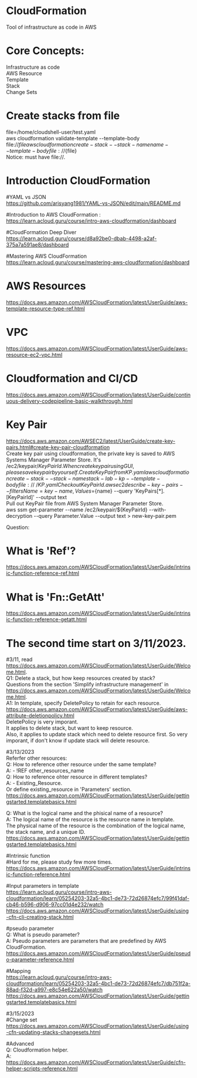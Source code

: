 # CloudFormation
Tool of infrastructure as code in AWS

# Core Concepts: 
Infrastructure as code  
AWS Resource  
Template  
Stack  
Change Sets  

# Create stacks from file
file=/home/cloudshell-user/test.yaml  
aws cloudformation validate-template --template-body file://${file}  
aws cloudformation create-stack --stack-name name --template-body file://${file}  
Notice: must have file://.

# Introduction CloudFormation
#YAML vs JSON  
https://github.com/arisyang1981/YAML-vs-JSON/edit/main/README.md 

#Introduction to AWS CloudFormation :  
https://learn.acloud.guru/course/intro-aws-cloudformation/dashboard 

#CloudFormation Deep Diver  
https://learn.acloud.guru/course/d8a92be0-dbab-4498-a2af-375a7a591ae8/dashboard 

#Mastering AWS CloudFormation  
https://learn.acloud.guru/course/mastering-aws-cloudformation/dashboard

# AWS Resources 
https://docs.aws.amazon.com/AWSCloudFormation/latest/UserGuide/aws-template-resource-type-ref.html

# VPC
https://docs.aws.amazon.com/AWSCloudFormation/latest/UserGuide/aws-resource-ec2-vpc.html 

# Cloudformation and CI/CD
https://docs.aws.amazon.com/AWSCloudFormation/latest/UserGuide/continuous-delivery-codepipeline-basic-walkthrough.html

# Key Pair
https://docs.aws.amazon.com/AWSEC2/latest/UserGuide/create-key-pairs.html#create-key-pair-cloudformation  
Create key pair using cloudformation, the private key is saved to AWS Systems Manager Parameter Store. It's /ec2/keypair/${KeyPairId}.  
When create key pair using GUI, please save key pair by yourself.  
Create Key Pair from KP.yaml  
aws cloudformation create-stack --stack-name stack-lab-kp --template-body file://~/KP.yaml  
Check out KeyPairId.  
aws ec2 describe-key-pairs --filters Name=key-name,Values=${name} --query 'KeyPairs[*].[KeyPairId]' --output text  
Pull out KeyPair file from AWS System Manager Parameter Store.  
aws ssm get-parameter --name /ec2/keypair/${KeyPairId} --with-decryption --query Parameter.Value --output text > new-key-pair.pem

Question:
# What is 'Ref'?
https://docs.aws.amazon.com/AWSCloudFormation/latest/UserGuide/intrinsic-function-reference-ref.html
# What is 'Fn::GetAtt'
https://docs.aws.amazon.com/AWSCloudFormation/latest/UserGuide/intrinsic-function-reference-getatt.html


# The second time start on 3/11/2023.
#3/11, read https://docs.aws.amazon.com/AWSCloudFormation/latest/UserGuide/Welcome.html.  
Q1: Delete a stack, but how keep resources created by stack?  
Questions from the section 'Simplify infrastructure management' in https://docs.aws.amazon.com/AWSCloudFormation/latest/UserGuide/Welcome.html.  
A1: In template, specify DeletePolicy to retain for each resource.  
https://docs.aws.amazon.com/AWSCloudFormation/latest/UserGuide/aws-attribute-deletionpolicy.html  
DeletePolicy is very imporant.  
It applies to delete stack, but want to keep resource.  
Also, it applies to update stack which need to delete resource first. So very imporant, if don't know if update stack will delete resource.

#3/13/2023  
Referfer other resources:  
Q: How to reference other resource under the same template?  
A: - !REF other_resources_name  
Q: How to reference ohter resource in different templates?  
A: - Existing_Resource.  
Or define existing_resource in 'Parameters' section.  
https://docs.aws.amazon.com/AWSCloudFormation/latest/UserGuide/gettingstarted.templatebasics.html  

Q: What is the logical name and the phisical name of a resource?  
A: The logical name of the resource is the resource name in template.  
The physical name of the resource is the combination of the logical name, the stack name, and a unique ID.  
https://docs.aws.amazon.com/AWSCloudFormation/latest/UserGuide/gettingstarted.templatebasics.html  

#Intrinsic function  
#Hard for me, please study few more times.  
https://docs.aws.amazon.com/AWSCloudFormation/latest/UserGuide/intrinsic-function-reference.html  

#Input parameters in template  
https://learn.acloud.guru/course/intro-aws-cloudformation/learn/05254203-32a5-4bc1-de73-72d26874efc7/99f41daf-cb46-b596-d906-97cc01d4e232/watch  
https://docs.aws.amazon.com/AWSCloudFormation/latest/UserGuide/using-cfn-cli-creating-stack.html

#pseudo parameter  
Q: What is pseudo parameter?  
A: Pseudo parameters are parameters that are predefined by AWS CloudFormation.  
https://docs.aws.amazon.com/AWSCloudFormation/latest/UserGuide/pseudo-parameter-reference.html 

#Mapping  
https://learn.acloud.guru/course/intro-aws-cloudformation/learn/05254203-32a5-4bc1-de73-72d26874efc7/db751f2a-88ad-f32d-a997-e8c54e622a50/watch  
https://docs.aws.amazon.com/AWSCloudFormation/latest/UserGuide/gettingstarted.templatebasics.html  

#3/15/2023  
#Change set    
https://docs.aws.amazon.com/AWSCloudFormation/latest/UserGuide/using-cfn-updating-stacks-changesets.html  

#Advanced  
Q: Cloudformation helper.  
A: https://docs.aws.amazon.com/AWSCloudFormation/latest/UserGuide/cfn-helper-scripts-reference.html 
